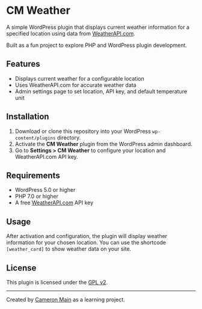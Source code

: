 # CM Weather

A simple WordPress plugin that displays current weather information for a specified location using data from [WeatherAPI.com](https://www.weatherapi.com/).

Built as a fun project to explore PHP and WordPress plugin development.

## Features
- Displays current weather for a configurable location
- Uses WeatherAPI.com for accurate weather data
- Admin settings page to set location, API key, and default temperature unit

## Installation
1. Download or clone this repository into your WordPress `wp-content/plugins` directory.
2. Activate the **CM Weather** plugin from the WordPress admin dashboard.
3. Go to **Settings > CM Weather** to configure your location and WeatherAPI.com API key.

## Requirements
- WordPress 5.0 or higher
- PHP 7.0 or higher
- A free [WeatherAPI.com](https://www.weatherapi.com/) API key

## Usage
After activation and configuration, the plugin will display weather information for your chosen location. You can use the shortcode `[weather_card]` to show weather data on your site.

## License
This plugin is licensed under the [GPL v2](https://www.gnu.org/licenses/gpl-2.0.html).

---

Created by [Cameron Main](https://www.cameronmain.com/) as a learning project.
